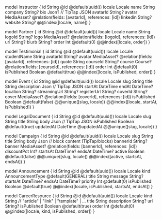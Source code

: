 model Instructor { id String @id @default(uuid()) locale Locale name String
company String? bio Json? // TipTap JSON avatarId String? avatar MediaAsset?
@relation(fields: [avatarId], references: [id]) linkedin String? website String?
@@index([locale, name]) }

model Partner { id String @id @default(uuid()) locale Locale name String logoId
String? logo MediaAsset? @relation(fields: [logoId], references: [id]) url
String? blurb String? order Int @default(0) @@index([locale, order]) }

model Testimonial { id String @id @default(uuid()) locale Locale studentName
String avatarId String? avatar MediaAsset? @relation(fields: [avatarId],
references: [id]) quote String courseId String? course Course? @relation(fields:
[courseId], references: [id]) order Int @default(0) isPublished Boolean
@default(true) @@index([locale, isPublished, order]) }

model Event { id String @id @default(uuid()) locale Locale slug String title
String description Json // TipTap JSON startAt DateTime endAt DateTime? location
String? streamingUrl String? registerUrl String? coverId String? cover
MediaAsset? @relation(fields: [coverId], references: [id]) isPublished Boolean
@default(false) @@unique([slug, locale]) @@index([locale, startAt, isPublished])
}

model LegalDocument { id String @id @default(uuid()) locale Locale slug String
title String body Json // TipTap JSON isPublished Boolean @default(true)
updatedAt DateTime @updatedAt @@unique([slug, locale]) }

model Campaign { id String @id @default(uuid()) locale Locale slug String title
String body Json // block content (TipTap/blocks) bannerId String? banner
MediaAsset? @relation(fields: [bannerId], references: [id]) discountPct Int?
startsAt DateTime? endsAt DateTime? active Boolean @default(false)
@@unique([slug, locale]) @@index([active, startsAt, endsAt]) }

model Announcement { id String @id @default(uuid()) locale Locale kind
AnnouncementType @default(GENERAL) title String message String? startsAt
DateTime? endsAt DateTime? priority Int @default(0) isPublished Boolean
@default(true) @@index([locale, isPublished, startsAt, endsAt]) }

model CareerResource { id String @id @default(uuid()) locale Locale kind String
// "article" | "link" | "template" | ... title String description String? url
String? isPublished Boolean @default(true) order Int @default(0)
@@index([locale, kind, isPublished, order]) }
